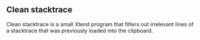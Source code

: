 ## Clean stacktrace

Clean stacktrace is a small Xtend program that filters out irrelevant lines of a stacktrace that was previously loaded into the clipboard.